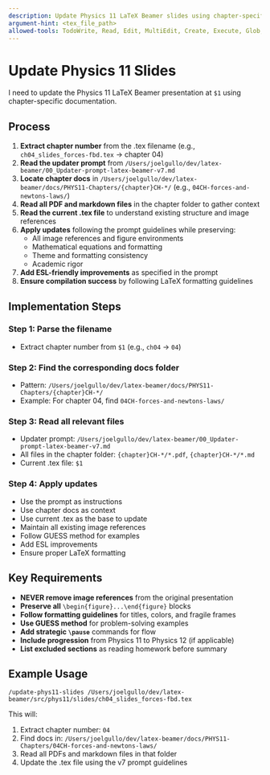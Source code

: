 ```yaml
---
description: Update Physics 11 LaTeX Beamer slides using chapter-specific documentation
argument-hint: <tex_file_path>
allowed-tools: TodoWrite, Read, Edit, MultiEdit, Create, Execute, Glob, Grep, LS
---
```


# Update Physics 11 Slides

I need to update the Physics 11 LaTeX Beamer presentation at `$1` using chapter-specific documentation.

## Process

1. **Extract chapter number** from the .tex filename (e.g., `ch04_slides_forces-fbd.tex` → chapter 04)
2. **Read the updater prompt** from `/Users/joelgullo/dev/latex-beamer/00_Updater-prompt-latex-beamer-v7.md`
3. **Locate chapter docs** in `/Users/joelgullo/dev/latex-beamer/docs/PHYS11-Chapters/{chapter}CH-*/` (e.g., `04CH-forces-and-newtons-laws/`)
4. **Read all PDF and markdown files** in the chapter folder to gather context
5. **Read the current .tex file** to understand existing structure and image references
6. **Apply updates** following the prompt guidelines while preserving:
   - All image references and figure environments
   - Mathematical equations and formatting
   - Theme and formatting consistency
   - Academic rigor
7. **Add ESL-friendly improvements** as specified in the prompt
8. **Ensure compilation success** by following LaTeX formatting guidelines

## Implementation Steps

### Step 1: Parse the filename
- Extract chapter number from `$1` (e.g., `ch04` → `04`)

### Step 2: Find the corresponding docs folder
- Pattern: `/Users/joelgullo/dev/latex-beamer/docs/PHYS11-Chapters/{chapter}CH-*/`
- Example: For chapter 04, find `04CH-forces-and-newtons-laws/`

### Step 3: Read all relevant files
- Updater prompt: `/Users/joelgullo/dev/latex-beamer/00_Updater-prompt-latex-beamer-v7.md`
- All files in the chapter folder: `{chapter}CH-*/*.pdf`, `{chapter}CH-*/*.md`
- Current .tex file: `$1`

### Step 4: Apply updates
- Use the prompt as instructions
- Use chapter docs as context
- Use current .tex as the base to update
- Maintain all existing image references
- Follow GUESS method for examples
- Add ESL improvements
- Ensure proper LaTeX formatting

## Key Requirements

- **NEVER remove image references** from the original presentation
- **Preserve all** `\begin{figure}...\end{figure}` blocks
- **Follow formatting guidelines** for titles, colors, and fragile frames
- **Use GUESS method** for problem-solving examples
- **Add strategic `\pause`** commands for flow
- **Include progression** from Physics 11 to Physics 12 (if applicable)
- **List excluded sections** as reading homework before summary

## Example Usage

```
/update-phys11-slides /Users/joelgullo/dev/latex-beamer/src/phys11/slides/ch04_slides_forces-fbd.tex
```

This will:
1. Extract chapter number: `04`
2. Find docs in: `/Users/joelgullo/dev/latex-beamer/docs/PHYS11-Chapters/04CH-forces-and-newtons-laws/`
3. Read all PDFs and markdown files in that folder
4. Update the .tex file using the v7 prompt guidelines
